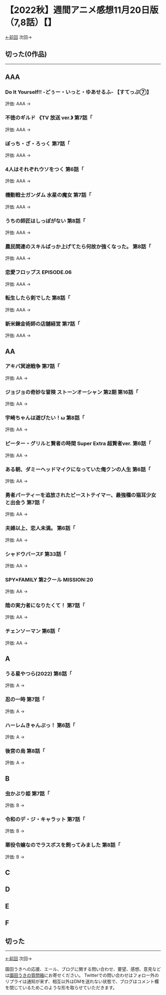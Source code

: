 # 【2022秋】週間アニメ感想11月20日版（7,8話）【】

[←前回](http://www.ukitouchtypist.org/2022/11/01/post-1689/) 次回→

## 切った(0作品)
***
## AAA
### Do It Yourself!! -どぅー・いっと・ゆあせるふ- 【すてっぷ⑦】
評価: AAA →
### 不徳のギルド 《TV 放送 ver.》 第7話「
評価: AAA →
### ぼっち・ざ・ろっく 第7話「
評価: AAA →
### 4人はそれぞれウソをつく 第6話「
評価: AAA →
### 機動戦士ガンダム 水星の魔女 第7話「
評価: AAA →
### うちの師匠はしっぽがない 第8話「
評価: AAA →
### 農民関連のスキルばっか上げてたら何故か強くなった。 第8話「
評価: AAA →
### 恋愛フロップス EPISODE.06
評価: AAA →
### 転生したら剣でした 第8話「
評価: AAA →
### 新米錬金術師の店舗経営 第7話「
評価: AAA →
## AA
### アキバ冥途戦争 第7話「
評価: AA →
### ジョジョの奇妙な冒険 ストーンオーシャン 第2期 第16話「
評価: AA →
### 宇崎ちゃんは遊びたい！ω 第8話「
評価: AA →
### ピーター・グリルと賢者の時間 Super Extra 超賢者ver. 第6話「
評価: AA →
### ある朝、ダミーヘッドマイクになっていた俺クンの人生 第6話「
評価: AA →
### 勇者パーティーを追放されたビーストテイマー、最強種の猫耳少女と出会う 第7話「
評価: AA →
### 夫婦以上、恋人未満。 第6話「
評価: AA →
### シャドウバースF 第33話「
評価: AA →
### SPY×FAMILY 第2クール MISSION:20
評価: AA →
### 陰の実力者になりたくて！ 第7話「
評価: AA →
### チェンソーマン 第6話「
評価: AA →
## A
### うる星やつら(2022) 第6話「
評価: A →
### 忍の一時 第7話「
評価: A →
### ハーレムきゃんぷっ！ 第6話「
評価: A →
### 後宮の烏 第8話「
評価: A →
## B
### 虫かぶり姫 第7話「
評価: B →
### 令和のデ・ジ・キャラット 第7話「
評価: B →
### 悪役令嬢なのでラスボスを飼ってみました 第8話「
評価: B →
## C
## D
## E
## F
## 切った
***
[←前回](http://www.ukitouchtypist.org/2022/11/01/post-1689/) 次回→

園田うきへの応援、エール、ブログに関する問い合わせ、要望、感想、意見などは[園田うきの質問箱](https://peing.net/ja/ukitouchtypist)にお寄せください。
Twitterでの問い合わせはフォロー外のリプライは通知が来ず、相互以外はDMを送れない状態で、ブログはコメント欄を閉じているためこのような形を取らせていただきます。

